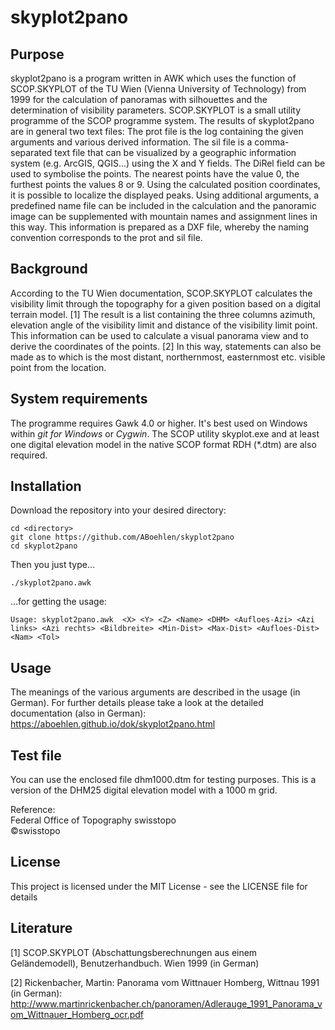 # skyplot2pano

## Purpose
skyplot2pano is a program written in AWK which uses the function of SCOP.SKYPLOT of the TU Wien (Vienna University of Technology) from 1999 for the calculation of panoramas with silhouettes and the determination of visibility parameters. SCOP.SKYPLOT is a small utility programme of the SCOP programme system.
The results of skyplot2pano are in general two text files: The prot file is the log containing the given arguments and various derived information. The sil file is a comma-separated text file that can be visualized by a geographic information system (e.g. ArcGIS, QGIS...) using the X and Y fields. The DiRel field can be used to symbolise the points. The nearest points have the value 0, the furthest points the values 8 or 9. Using the calculated position coordinates, it is possible to localize the displayed peaks.
Using additional arguments, a predefined name file can be included in the calculation and the panoramic image can be supplemented with mountain names and assignment lines in this way. This information is prepared as a DXF file, whereby the naming convention corresponds to the prot and sil file.

## Background

According to the TU Wien documentation, SCOP.SKYPLOT calculates the visibility limit through the topography for a given position based on a digital terrain model. \[1\] The result is a list containing the three columns azimuth, elevation angle of the visibility limit and distance of the visibility limit point. This information can be used to calculate a visual panorama view and to derive the coordinates of the points. \[2\] In this way, statements can also be made as to which is the most distant, northernmost, easternmost etc. visible point from the location.

## System requirements
The programme requires Gawk 4.0 or higher. It's best used on Windows within _git for Windows_ or _Cygwin_. The SCOP utility skyplot.exe and at least one digital elevation model in the native SCOP format RDH (*.dtm) are also required.

## Installation
Download the repository into your desired directory:

```
cd <directory>
git clone https://github.com/ABoehlen/skyplot2pano
cd skyplot2pano
```

Then you just type…

```
./skyplot2pano.awk
```

…for getting the usage:

```
Usage: skyplot2pano.awk  <X> <Y> <Z> <Name> <DHM> <Aufloes-Azi> <Azi links> <Azi rechts> <Bildbreite> <Min-Dist> <Max-Dist> <Aufloes-Dist> <Nam> <Tol>
```

## Usage

The meanings of the various arguments are described in the usage (in German). For further details please take a look at the detailed documentation (also in German): https://aboehlen.github.io/dok/skyplot2pano.html

## Test file

You can use the enclosed file dhm1000.dtm for testing purposes. This is a version of the DHM25 digital elevation model with a 1000 m grid. 

Reference:  
Federal Office of Topography swisstopo  
©swisstopo 

## License

This project is licensed under the MIT License - see the LICENSE file for details

## Literature
\[1\] SCOP.SKYPLOT (Abschattungsberechnungen aus einem Geländemodell), Benutzerhandbuch. Wien 1999 (in German)

\[2\] Rickenbacher, Martin: Panorama vom Wittnauer Homberg, Wittnau 1991 (in German): http://www.martinrickenbacher.ch/panoramen/Adlerauge_1991_Panorama_vom_Wittnauer_Homberg_ocr.pdf